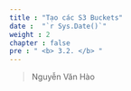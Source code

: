 ```yaml
---
title : "Tạo các S3 Buckets"
date :  "`r Sys.Date()`" 
weight : 2 
chapter : false
pre : " <b> 3.2. </b> "
---
```


> Nguyễn Văn Hào
